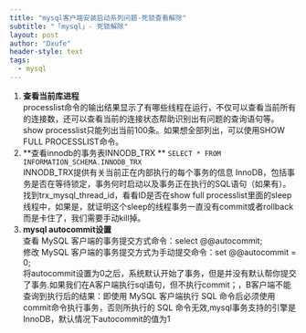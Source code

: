 ```yaml
---
title: "mysql客户端安装启动系列问题-死锁查看解除"
subtitle: "「mysql」- 死锁解除"
layout: post
author: "Dxufe"
header-style: text
tags:
  - mysql
---
```

1. **查看当前库进程**  
   processlist命令的输出结果显示了有哪些线程在运行，不仅可以查看当前所有的连接数，还可以查看当前的连接状态帮助识别出有问题的查询语句等。  
   show processlist只能列出当前100条。如果想全部列出，可以使用SHOW FULL PROCESSLIST命令。
2. **查看innodb的事务表INNODB_TRX ** 
   ```SELECT * FROM INFORMATION_SCHEMA.INNODB_TRX```  
   INNODB_TRX提供有关当前正在内部执行的每个事务的信息 InnoDB，包括事务是否在等待锁定，事务何时启动以及事务正在执行的SQL语句（如果有）。  
   找到trx_mysql_thread_id，看看ID是否在show full processlist里面的sleep线程中，如果是，就证明这个sleep的线程事务一直没有commit或者rollback而是卡住了，我们需要手动kill掉。  
3. **mysql autocommit设置**  
   查看 MySQL 客户端的事务提交方式命令：select @@autocommit;  
   修改 MySQL 客户端的事务提交方式为手动提交命令：set @@autocommit = 0;  
将autocommit设置为0之后，系统默认开始了事务，但是并没有默认帮你提交了事务.如果我们在A客户端执行sql语句，但不执行commit；，B客户端不能查询到执行后的结果：即使用 MySQL 客户端执行 SQL 命令后必须使用commit命令执行事务，否则所执行的 SQL 命令无效,mysql事务支持的引擎是InnoDB，默认情况下autocommit的值为1